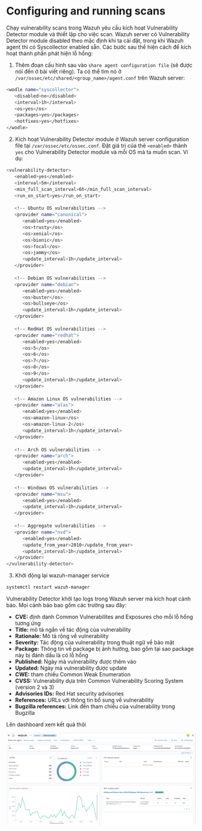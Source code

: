 # Configuring and running scans

Chạy vulnerability scans trong Wazuh yêu cầu kích hoạt Vulnerability Detector module và thiết lập cho việc scan. Wazuh server có Vulnerability Detector module disabled theo mặc định khi ta cài đặt, trong khi Wazuh agent thì có Syscollector enabled sẵn. Các bước sau thể hiện cách để kích hoạt thành phần phát hiện lỗ hổng:

1. Thêm đoạn cấu hình sau vào ```share agent configuration file``` (sẽ được nói đến ở bài viết riêng). Ta có thể tìm nó ở ```/var/ossec/etc/shared/<group_name>/agent.conf``` trên Wazuh server:

```sh
<wodle name="syscollector">
   <disabled>no</disabled>
   <interval>1h</interval>
   <os>yes</os>
   <packages>yes</packages>
   <hotfixes>yes</hotfixes>
</wodle>
```

2. Kích hoạt Vulnerability Detector module ở Wazuh server configuration file tại ```/var/ossec/etc/ossec.conf```. Đặt giá trị của thẻ ```<enabled>``` thành ```yes``` cho Vulnerability Detector module và mỗi OS mà ta muốn scan. Ví dụ:

```sh
<vulnerability-detector>
   <enabled>yes</enabled>
   <interval>5m</interval>
   <min_full_scan_interval>6h</min_full_scan_interval>
   <run_on_start>yes</run_on_start>

   <!-- Ubuntu OS vulnerabilities -->
   <provider name="canonical">
      <enabled>yes</enabled>
      <os>trusty</os>
      <os>xenial</os>
      <os>bionic</os>
      <os>focal</os>
      <os>jammy</os>
      <update_interval>1h</update_interval>
   </provider>

   <!-- Debian OS vulnerabilities -->
   <provider name="debian">
      <enabled>yes</enabled>
      <os>buster</os>
      <os>bullseye</os>
      <update_interval>1h</update_interval>
   </provider>

   <!-- RedHat OS vulnerabilities -->
   <provider name="redhat">
      <enabled>yes</enabled>
      <os>5</os>
      <os>6</os>
      <os>7</os>
      <os>8</os>
      <os>9</os>
      <update_interval>1h</update_interval>
   </provider>

   <!-- Amazon Linux OS vulnerabilities -->
   <provider name="alas">
      <enabled>yes</enabled>
      <os>amazon-linux</os>
      <os>amazon-linux-2</os>
      <update_interval>1h</update_interval>
   </provider>

   <!-- Arch OS vulnerabilities -->
   <provider name="arch">
      <enabled>yes</enabled>
      <update_interval>1h</update_interval>
   </provider>

   <!-- Windows OS vulnerabilities -->
   <provider name="msu">
      <enabled>yes</enabled>
      <update_interval>1h</update_interval>
   </provider>

   <!-- Aggregate vulnerabilities -->
   <provider name="nvd">
      <enabled>yes</enabled>
      <update_from_year>2010</update_from_year>
      <update_interval>1h</update_interval>
   </provider>
</vulnerability-detector>
```

3. Khởi động lại wazuh-manager service

```sh
systemctl restart wazuh-manager
```

Vulnerability Detector khởi tạo logs trong Wazuh server mà kích hoạt cảnh báo. Mọi cảnh báo bao gồm các trường sau đây:
- **CVE:** định danh Common Vulnerabilites and Exposures cho mỗi lỗ hổng tương ứng
- **Title:** mô tả ngắn về tác động của vulnerability
- **Rationale:** Mô tả rộng về vulnerability
- **Severity:** Tác động của vulnerability trong thuật ngữ về bảo mật
- **Package:** Thông tin về package bị ảnh hưởng, bao gồm tại sao package này bị đánh dấu là có lỗ hổng
- **Published:** Ngày mà vulnerability được thêm vào
- **Updated:** Ngày mà vulnerability được update
- **CWE:** tham chiếu Common Weak Enumeration
- **CVSS:** Vulnerability dựa trên Common Vulnerability Scoring System (version 2 và 3)
- **Advisories IDs:** Red Hat security advisories
- **References:** URLs với thông tin bổ sung về vulnerability
- **Bugzilla references:** Link đến tham chiếu của vulnerability trong Bugzilla

Lên dashboard xem kết quả thôi

![](./images/Wazuh_vuln_scan3.png)